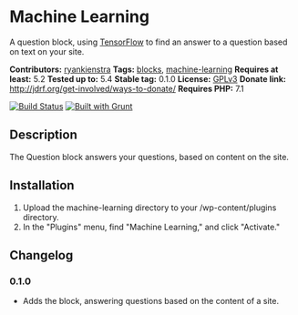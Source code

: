 # Machine Learning

A question block, using [TensorFlow](https://www.tensorflow.org/) to find an answer to a question based on text on your site.

**Contributors:** [ryankienstra](https://profiles.wordpress.org/ryankienstra)
**Tags:** [blocks](https://wordpress.org/plugins/tags/blocks), [machine-learning](https://wordpress.org/plugins/tags/survey)
**Requires at least:** 5.2
**Tested up to:** 5.4
**Stable tag:** 0.1.0
**License:** [GPLv3](http://www.gnu.org/licenses/gpl-3.0.html)
**Donate link:** http://jdrf.org/get-involved/ways-to-donate/
**Requires PHP:** 7.1

[![Build Status](https://travis-ci.org/kienstra/machine-learning.svg?branch=master)](https://travis-ci.org/kienstra/machine-learning) [![Built with Grunt](https://gruntjs.com/cdn/builtwith.svg)](http://gruntjs.com)

## Description ##

The Question block answers your questions, based on content on the site.

## Installation ##

1. Upload the machine-learning directory to your /wp-content/plugins directory.
1. In the "Plugins" menu, find "Machine Learning," and click "Activate."

## Changelog ##

### 0.1.0 ###
- Adds the block, answering questions based on the content of a site.
